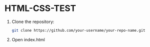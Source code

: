 # HTML-CSS-TEST


1. Clone the repository:
   ```bash
   git clone https://github.com/your-username/your-repo-name.git


2. Open index.html
